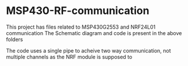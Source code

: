 # MSP430-RF-communication
This project has files related to MSP430G2553 and NRF24L01 communication 
The Schematic diagram and code is present in the above folders

The code uses a single pipe to acheive two way communication, not multiple channels as the NRF module is supposed to
